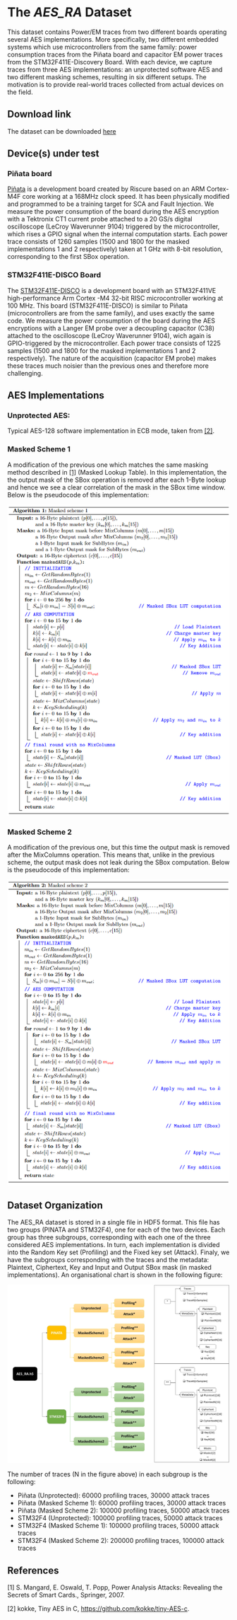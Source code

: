 # The *AES_RA* Dataset
This dataset contains Power/EM traces from two different boards operating several AES implementations. More specifically, two different embedded systems which use microcontrollers from the same family: power consumption traces from the Piñata board and capacitor EM power traces from the STM32F411E-Discovery Board. With each device, we capture traces from three AES implementations: an unprotected software AES and two different masking schemes, resulting in six different setups. The motivation is to provide real-world traces collected from actual devices on the field.

## Download link
The dataset can be downloaded [here](https://drive.google.com/file/d/1qsScOd2mPuO2dxrrbfnAIvXBdDY0Kl0w/view?usp=sharing)

## Device(s) under test
### Piñata board
[Piñata](https://www.riscure.com/uploads/2017/07/pi\%C3\%B1ata_board_brochure.pdf) is a development board created by Riscure based on an ARM Cortex-M4F core working at a 168MHz clock speed. It has been physically modified and programmed to be a training target for SCA and Fault Injection. We measure the power consumption of the board during the AES encryption with a Tektronix CT1 current probe attached to a 20 GS/s digital oscilloscope (LeCroy Waverunner 9104) triggered by the microcontroller, which rises a GPIO signal when the internal computation starts. Each power trace consists of 1260 samples (1500 and 1800 for the masked implementations 1 and 2 respectively) taken at 1 GHz with 8-bit resolution, corresponding to the first SBox operation. 

### STM32F411E-DISCO Board
The [STM32F411E-DISCO](https://www.st.com/en/microcontrollers-microprocessors/stm32f411ve.html) is a development board with an STM32F411VE high-performance Arm Cortex -M4 32-bit RISC microcontroller working at 100 MHz. This board (STM32F411E-DISCO) is similar to Piñata (microcontrollers are from the same family), and uses exactly the same code. We measure the power consumption of the board during the AES encryptions with a Langer EM probe over a decoupling capacitor (C38) attached to the oscilloscope (LeCroy Waverunner 9104), wich again is GPIO-triggered by the microcontroller. Each power trace consists of 1225 samples (1500 and 1800 for the masked implementations 1 and 2 respectively). The nature of the acquisition (capacitor EM probe) makes these traces much noisier than the previous ones and therefore more challenging.

## AES Implementations
### Unprotected AES:
Typical AES-128 software implementation in ECB mode, taken from [[2]](#2).

### Masked Scheme 1
A modification of the previous one which matches the same masking method described in [[1]](#1) (Masked Lookup Table). In this implementation, the the output mask of the SBox operation is removed after each 1-Byte lookup and hence we see a clear correlation of the mask in the SBox time window. Below is the pseudocode of this implementation:

![picture](misc/ms1.jpg)

### Masked Scheme 2
A modification of the previous one, but this time the output mask is removed after the MixColumns operation. This means that, unlike in the previous scheme, the output mask does not leak during the SBox computation. Below is the pseudocode of this implementation:

![picture](misc/ms2.jpg)

## Dataset Organization
The AES_RA dataset is stored in a single file in HDF5 format. This file has two groups (PINATA and STM32F4), one for each of the two devices. 
Each group has three subgroups, corresponding with each one of the three considered AES implementations. 
In turn, each implementation is divided into the Random Key set (Profiling) and the Fixed key set (Attack). 
Finaly, we have the subgroups corresponding with the traces and the metadata: Plaintext, Ciphertext, Key and Input and Output SBox mask (in masked implementations). An organisational chart is shown in the following figure:

![picture](misc/SCHEME.jpg)

The number of traces (N in the figure above) in each subgroup is the following:
- Piñata (Unprotected): 60000 profiling traces, 30000 attack traces
- Piñata (Masked Scheme 1): 60000 profiling traces, 30000 attack traces
- Piñata (Masked Scheme 2): 100000 profiling traces, 50000 attack traces
- STM32F4 (Unprotected): 100000 profiling traces, 50000 attack traces
- STM32F4 (Masked Scheme 1): 100000 profiling traces, 50000 attack traces
- STM32F4 (Masked Scheme 2): 200000 profiling traces, 100000 attack traces


## References
<a id="1">[1]</a> 
S. Mangard, E. Oswald, T. Popp,
Power Analysis Attacks: Revealing the Secrets of Smart Cards.,
Springer, 2007.

<a id="2">[2]</a>
kokke,
Tiny AES in C,
https://github.com/kokke/tiny-AES-c.





